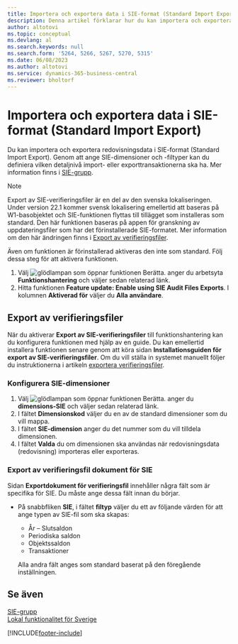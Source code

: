 ```yaml
---
title: Importera och exportera data i SIE-format (Standard Import Export)
description: Denna artikel förklarar hur du kan importera och exportera redovisningsdata i SIE-format (Standard Import Export) för Sverige.
author: altotovi
ms.topic: conceptual
ms.devlang: al
ms.search.keywords: null
ms.search.form: '5264, 5266, 5267, 5270, 5315'
ms.date: 06/08/2023
ms.author: altotovi
ms.service: dynamics-365-business-central
ms.reviewer: bholtorf
---
```


# <a name="import-and-export-data-in-the-standard-import-export-sie-format"></a>Importera och exportera data i SIE-format (Standard Import Export)

Du kan importera och exportera redovisningsdata i SIE-format (Standard Import Export). Genom att ange SIE-dimensioner och -filtyper kan du definiera vilken detaljnivå import- eller exporttransaktionerna ska ha. Mer information finns i [SIE-grupp](https://go.microsoft.com/fwlink/?LinkID=164870&clcid=0x41d).

> [!NOTE]
> Export av SIE-verifieringsfiler är en del av den svenska lokaliseringen. Under version 22.1 kommer svensk lokalisering emellertid att baseras på W1-basobjektet och SIE-funktionen flyttas till tillägget som installeras som standard. Den här funktionen baseras på appen för granskning av uppdateringsfiler som har det förinstallerade SIE-formatet. Mer information om den här ändringen finns i [Export av verifieringsfiler](../../finance-how-to-export-audit-files.md).

Även om funktionen är förinstallerad aktiveras den inte som standard. Följ dessa steg för att aktivera funktionen.

1. Välj ![glödlampan som öppnar funktionen Berätta.](../../media/ui-search/search_small.png "Berätta vad du vill göra") anger du arbetsyta **Funktionshantering** och väljer sedan relaterad länk.
2. Hitta funktionen **Feature update: Enable using SIE Audit Files Exports**. I kolumnen **Aktiverad för** väljer du **Alla användare**.

## <a name="audit-files-export"></a>Export av verifieringsfiler

När du aktiverar **Export av SIE-verifieringsfiler** till funktionshantering kan du konfigurera funktionen med hjälp av en guide. Du kan emellertid installera funktionen senare genom att köra sidan **Installationsguiden för export av SIE-verifieringsfiler**. Om du vill ställa in systemet manuellt följer du instruktionerna i artikeln [exportera verifieringsfiler](../../finance-how-to-export-audit-files.md).

### <a name="set-up-sie-dimensions"></a>Konfigurera SIE-dimensioner

1. Välj ![glödlampan som öppnar funktionen Berätta.](../../media/ui-search/search_small.png "Berätta vad du vill göra") anger du **dimensions-SIE** och väljer sedan relaterad länk.
2. I fältet **Dimensionskod** väljer du en av de standard dimensioner som du vill mappa.
3. I fältet **SIE-dimension** anger du det nummer som du vill tilldela dimensionen.
4. I fältet **Valda** du om dimensionen ska användas när redovisningsdata (redovisning) importeras eller exporteras.

### <a name="audit-file-export-document-for-sie"></a>Export av verifieringsfil dokument för SIE

Sidan **Exportdokument för verifieringsfil** innehåller några fält som är specifika för SIE. Du måste ange dessa fält innan du börjar.

- På snabbfliken **SIE**, i fältet **filtyp** väljer du ett av följande värden för att ange typen av SIE-fil som ska skapas:

    - År – Slutsaldon
    - Periodiska saldon
    - Objektssaldon
    - Transaktioner

    Alla andra fält anges som standard baserat på den föregående inställningen.

## <a name="see-also"></a>Se även

[SIE-grupp](https://go.microsoft.com/fwlink/?LinkID=164870&clcid=0x41d)  
[Lokal funktionalitet för Sverige](sweden-local-functionality.md)

[!INCLUDE[footer-include](../../includes/footer-banner.md)]
